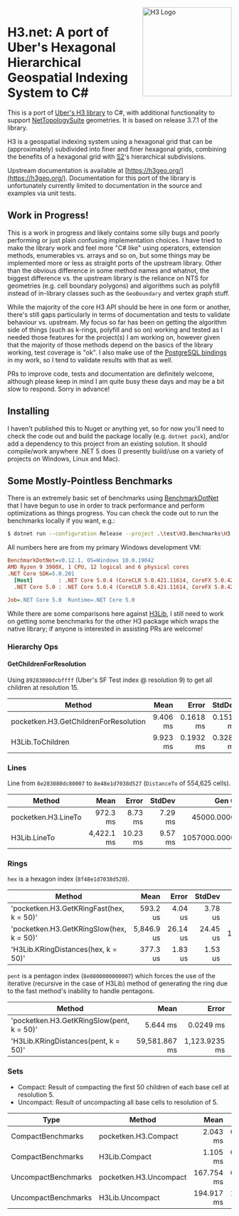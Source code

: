 <img align="right" src="https://uber.github.io/img/h3Logo-color.svg" alt="H3 Logo" width="200">

# H3.net: A port of Uber's Hexagonal Hierarchical Geospatial Indexing System to C#
This is a port of [Uber's H3 library](https://github.com/uber/h3) to C#, with additional functionality to support [NetTopologySuite](http://nettopologysuite.github.io/NetTopologySuite/index.html) geometries.  It is based on release 3.7.1 of the library.

H3 is a geospatial indexing system using a hexagonal grid that can be (approximately) subdivided into finer and finer hexagonal grids, combining the benefits of a hexagonal grid with [S2](https://code.google.com/archive/p/s2-geometry-library/)'s hierarchical subdivisions.

Upstream documentation is available at [https://h3geo.org/](https://h3geo.org/).  Documentation for this port of the library is unfortunately currently limited to documentation in the source and examples via unit tests.

## Work in Progress!
This is a work in progress and likely contains some silly bugs and poorly performing or just plain confusing implementation choices.  I have tried to make the library work and feel more "C# like" using operators, extension methods, enumerables vs. arrays and so on, but some things may be implemented more or less as straight ports of the upstream library.  Other than the obvious difference in some method names and whatnot, the biggest difference vs. the upstream library is the reliance on NTS for geometries (e.g. cell boundary polygons) and algorithms such as polyfill instead of in-library classes such as the `GeoBoundary` and vertex graph stuff.

While the majority of the core H3 API should be here in one form or another, there's still gaps particularly in terms of documentation and tests to validate behaviour vs. upstream.  My focus so far has been on getting the algorithm side of things (such as k-rings, polyfill and so on) working and tested as I needed those features for the project(s) I am working on, however given that the majority of those methods depend on the basics of the library working, test coverage is "ok".  I also make use of the [PostgreSQL bindings](https://github.com/bytesandbrains/h3-pg) in my work, so I tend to validate results with that as well.

PRs to improve code, tests and documentation are definitely welcome, although please keep in mind I am quite busy these days and may be a bit slow to respond.  Sorry in advance!

## Installing
I haven't published this to Nuget or anything yet, so for now you'll need to check the code out and build the package locally (e.g. `dotnet pack`), and/or add a dependency to this project from an existing solution.  It should compile/work anywhere .NET 5 does (I presently build/use on a variety of projects on Windows, Linux and Mac).

## Some Mostly-Pointless Benchmarks
There is an extremely basic set of benchmarks using [BenchmarkDotNet](https://benchmarkdotnet.org/index.html) that I have begun to use in order to track performance and perform optimizations as things progress.  You can check the code out to run the benchmarks locally if you want, e.g.:

```sh
$ dotnet run --configuration Release --project .\test\H3.Benchmarks\H3.Benchmarks.csproj --filter *Uncompact* --join
```

All numbers here are from my primary Windows development VM:

``` ini
BenchmarkDotNet=v0.12.1, OS=Windows 10.0.19042
AMD Ryzen 9 3900X, 1 CPU, 12 logical and 6 physical cores
.NET Core SDK=5.0.201
  [Host]        : .NET Core 5.0.4 (CoreCLR 5.0.421.11614, CoreFX 5.0.421.11614), X64 RyuJIT
  .NET Core 5.0 : .NET Core 5.0.4 (CoreCLR 5.0.421.11614, CoreFX 5.0.421.11614), X64 RyuJIT

Job=.NET Core 5.0  Runtime=.NET Core 5.0
```

While there are some comparisons here against [H3Lib](https://github.com/RichardVasquez/h3net), I still need to work on getting some benchmarks for the other H3 package which wraps the native library; if anyone is interested in assisting PRs are welcome!

### Hierarchy Ops

#### GetChildrenForResolution
Using `89283080dcbffff` (Uber's SF Test index @ resolution 9) to get all children at resolution 15.

|                                Method |     Mean |     Error |    StdDev |     Gen 0 |     Gen 1 |    Gen 2 | Allocated |
|-------------------------------------- |---------:|----------:|----------:|----------:|----------:|---------:|----------:|
| pocketken.H3.GetChildrenForResolution | 9.406 ms | 0.1618 ms | 0.1514 ms |  796.8750 |  781.2500 | 484.3750 |   4.69 MB |
|                      H3Lib.ToChildren | 9.923 ms | 0.1932 ms | 0.3280 ms | 3453.1250 | 1656.2500 | 984.3750 |  23.55 MB |


### Lines
Line from `8e283080dc80007` to `8e48e1d7038d527` (`DistanceTo` of 554,625 cells).

|              Method |       Mean |    Error |  StdDev |        Gen 0 |      Gen 1 |     Gen 2 |  Allocated |
|-------------------- |-----------:|---------:|--------:|-------------:|-----------:|----------:|-----------:|
| pocketken.H3.LineTo |   972.3 ms |  8.73 ms | 7.29 ms |   45000.0000 | 11000.0000 | 1000.0000 |  355.44 MB |
|        H3Lib.LineTo | 4,422.1 ms | 10.23 ms | 9.57 ms | 1057000.0000 |  3000.0000 | 1000.0000 | 8449.31 MB |

### Rings
`hex` is a hexagon index (`8f48e1d7038d520`).

|                                   Method |       Mean |    Error |   StdDev |   Gen 0 |    Gen 1 |   Gen 2 |  Allocated |
|----------------------------------------- |-----------:|---------:|---------:|--------:|---------:|--------:|-----------:|
| 'pocketken.H3.GetKRingFast(hex, k = 50)' |   593.2 us |  4.04 us |  3.78 us |  66.4063 | 33.2031 |       - |  547.92 KB |
| 'pocketken.H3.GetKRingSlow(hex, k = 50)' | 5,846.9 us | 26.14 us | 24.45 us | 179.6875 | 85.9375 | 85.9375 | 1634.09 KB |
|      'H3Lib.KRingDistances(hex, k = 50)' |   377.3 us |  1.83 us |  1.53 us |  99.6094 | 99.6094 | 99.6094 |  486.59 KB |

`pent` is a pentagon index (`8e0800000000007`) which forces the use of the iterative (recursive in the case of H3Lib) method of generating the ring due to the fast method's inability to handle pentagons.

|                                    Method |          Mean |         Error |        StdDev |        Gen 0 |        Gen 1 |        Gen 2 |   Allocated |
|------------------------------------------ |--------------:|--------------:|--------------:|-------------:|-------------:|-------------:|------------:|
| 'pocketken.H3.GetKRingSlow(pent, k = 50)' |      5.644 ms |     0.0249 ms |     0.0233 ms |     179.6875 |      85.9375 |      85.9375 |      1.6 MB |
|      'H3Lib.KRingDistances(pent, k = 50)' | 59,581.867 ms | 1,123.9235 ms | 1,154.1867 ms | 7683000.0000 | 6097000.0000 | 5055000.0000 | 71357.79 MB |

### Sets
* Compact: Result of compacting the first 50 children of each base cell at resolution 5.
* Uncompact: Result of uncompacting all base cells to resolution of 5.

|                Type |                 Method |       Mean |     Error |    StdDev |      Gen 0 |     Gen 1 |    Gen 2 | Allocated |
|-------------------- |----------------------- |-----------:|----------:|----------:|-----------:|----------:|---------:|----------:|
|   CompactBenchmarks |   pocketken.H3.Compact |   2.043 ms | 0.0407 ms | 0.0633 ms |          - |         - |        - |   1.35 MB |
|   CompactBenchmarks |          H3Lib.Compact |   1.105 ms | 0.0048 ms | 0.0042 ms |   164.0625 |   82.0313 |  82.0313 |   1.08 MB |
| UncompactBenchmarks | pocketken.H3.Uncompact | 167.754 ms | 0.6426 ms | 0.5697 ms |  8250.0000 | 4500.0000 | 750.0000 |  93.15 MB |
| UncompactBenchmarks |        H3Lib.Uncompact | 194.917 ms | 1.9689 ms | 1.7454 ms | 43000.0000 | 7333.3333 | 666.6667 | 493.02 MB |
